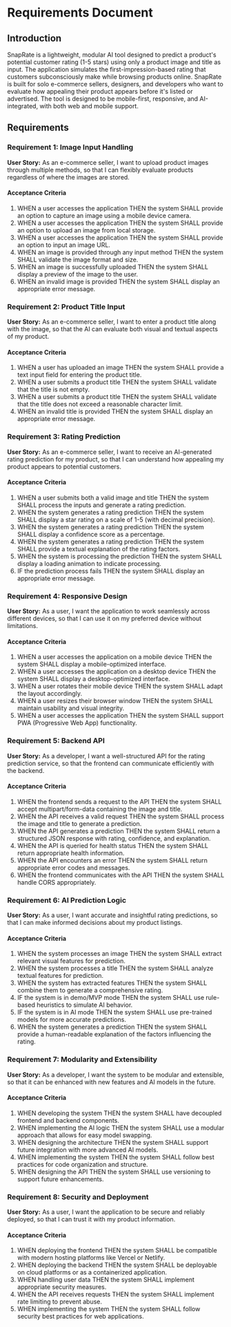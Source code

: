 # Requirements Document

## Introduction

SnapRate is a lightweight, modular AI tool designed to predict a product's potential customer rating (1-5 stars) using only a product image and title as input. The application simulates the first-impression-based rating that customers subconsciously make while browsing products online. SnapRate is built for solo e-commerce sellers, designers, and developers who want to evaluate how appealing their product appears before it's listed or advertised. The tool is designed to be mobile-first, responsive, and AI-integrated, with both web and mobile support.

## Requirements

### Requirement 1: Image Input Handling

**User Story:** As an e-commerce seller, I want to upload product images through multiple methods, so that I can flexibly evaluate products regardless of where the images are stored.

#### Acceptance Criteria

1. WHEN a user accesses the application THEN the system SHALL provide an option to capture an image using a mobile device camera.
2. WHEN a user accesses the application THEN the system SHALL provide an option to upload an image from local storage.
3. WHEN a user accesses the application THEN the system SHALL provide an option to input an image URL.
4. WHEN an image is provided through any input method THEN the system SHALL validate the image format and size.
5. WHEN an image is successfully uploaded THEN the system SHALL display a preview of the image to the user.
6. WHEN an invalid image is provided THEN the system SHALL display an appropriate error message.

### Requirement 2: Product Title Input

**User Story:** As an e-commerce seller, I want to enter a product title along with the image, so that the AI can evaluate both visual and textual aspects of my product.

#### Acceptance Criteria

1. WHEN a user has uploaded an image THEN the system SHALL provide a text input field for entering the product title.
2. WHEN a user submits a product title THEN the system SHALL validate that the title is not empty.
3. WHEN a user submits a product title THEN the system SHALL validate that the title does not exceed a reasonable character limit.
4. WHEN an invalid title is provided THEN the system SHALL display an appropriate error message.

### Requirement 3: Rating Prediction

**User Story:** As an e-commerce seller, I want to receive an AI-generated rating prediction for my product, so that I can understand how appealing my product appears to potential customers.

#### Acceptance Criteria

1. WHEN a user submits both a valid image and title THEN the system SHALL process the inputs and generate a rating prediction.
2. WHEN the system generates a rating prediction THEN the system SHALL display a star rating on a scale of 1-5 (with decimal precision).
3. WHEN the system generates a rating prediction THEN the system SHALL display a confidence score as a percentage.
4. WHEN the system generates a rating prediction THEN the system SHALL provide a textual explanation of the rating factors.
5. WHEN the system is processing the prediction THEN the system SHALL display a loading animation to indicate processing.
6. IF the prediction process fails THEN the system SHALL display an appropriate error message.

### Requirement 4: Responsive Design

**User Story:** As a user, I want the application to work seamlessly across different devices, so that I can use it on my preferred device without limitations.

#### Acceptance Criteria

1. WHEN a user accesses the application on a mobile device THEN the system SHALL display a mobile-optimized interface.
2. WHEN a user accesses the application on a desktop device THEN the system SHALL display a desktop-optimized interface.
3. WHEN a user rotates their mobile device THEN the system SHALL adapt the layout accordingly.
4. WHEN a user resizes their browser window THEN the system SHALL maintain usability and visual integrity.
5. WHEN a user accesses the application THEN the system SHALL support PWA (Progressive Web App) functionality.

### Requirement 5: Backend API

**User Story:** As a developer, I want a well-structured API for the rating prediction service, so that the frontend can communicate efficiently with the backend.

#### Acceptance Criteria

1. WHEN the frontend sends a request to the API THEN the system SHALL accept multipart/form-data containing the image and title.
2. WHEN the API receives a valid request THEN the system SHALL process the image and title to generate a prediction.
3. WHEN the API generates a prediction THEN the system SHALL return a structured JSON response with rating, confidence, and explanation.
4. WHEN the API is queried for health status THEN the system SHALL return appropriate health information.
5. WHEN the API encounters an error THEN the system SHALL return appropriate error codes and messages.
6. WHEN the frontend communicates with the API THEN the system SHALL handle CORS appropriately.

### Requirement 6: AI Prediction Logic

**User Story:** As a user, I want accurate and insightful rating predictions, so that I can make informed decisions about my product listings.

#### Acceptance Criteria

1. WHEN the system processes an image THEN the system SHALL extract relevant visual features for prediction.
2. WHEN the system processes a title THEN the system SHALL analyze textual features for prediction.
3. WHEN the system has extracted features THEN the system SHALL combine them to generate a comprehensive rating.
4. IF the system is in demo/MVP mode THEN the system SHALL use rule-based heuristics to simulate AI behavior.
5. IF the system is in AI mode THEN the system SHALL use pre-trained models for more accurate predictions.
6. WHEN the system generates a prediction THEN the system SHALL provide a human-readable explanation of the factors influencing the rating.

### Requirement 7: Modularity and Extensibility

**User Story:** As a developer, I want the system to be modular and extensible, so that it can be enhanced with new features and AI models in the future.

#### Acceptance Criteria

1. WHEN developing the system THEN the system SHALL have decoupled frontend and backend components.
2. WHEN implementing the AI logic THEN the system SHALL use a modular approach that allows for easy model swapping.
3. WHEN designing the architecture THEN the system SHALL support future integration with more advanced AI models.
4. WHEN implementing the system THEN the system SHALL follow best practices for code organization and structure.
5. WHEN designing the API THEN the system SHALL use versioning to support future enhancements.

### Requirement 8: Security and Deployment

**User Story:** As a user, I want the application to be secure and reliably deployed, so that I can trust it with my product information.

#### Acceptance Criteria

1. WHEN deploying the frontend THEN the system SHALL be compatible with modern hosting platforms like Vercel or Netlify.
2. WHEN deploying the backend THEN the system SHALL be deployable on cloud platforms or as a containerized application.
3. WHEN handling user data THEN the system SHALL implement appropriate security measures.
4. WHEN the API receives requests THEN the system SHALL implement rate limiting to prevent abuse.
5. WHEN implementing the system THEN the system SHALL follow security best practices for web applications.